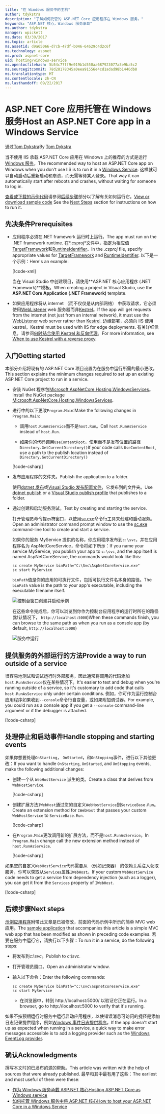 ```yaml
---
title: "在 Windows 服务中的主机"
author: tdykstra
description: "了解如何托管的 ASP.NET Core 应用程序在 Windows 服务。"
keywords: "ASP.NET 核心，Windows 服务承载"
ms.author: tdykstra
manager: wpickett
ms.date: 03/30/2017
ms.topic: article
ms.assetid: d9a65066-d7cb-47df-b046-64629c4d2c6f
ms.technology: aspnet
ms.prod: aspnet-core
uid: hosting/windows-service
ms.openlocfilehash: 5b54c77ff9e019b1d550aa687923077a3e9ba5c2
ms.sourcegitcommit: 78d28178345a0eea91556e4cd1adad98b1446db8
ms.translationtype: MT
ms.contentlocale: zh-CN
ms.lasthandoff: 09/22/2017
---
```

# <a name="host-an-aspnet-core-app-in-a-windows-service"></a><span data-ttu-id="80f12-104">ASP.NET Core 应用托管在 Windows 服务</span><span class="sxs-lookup"><span data-stu-id="80f12-104">Host an ASP.NET Core app in a Windows Service</span></span>

<span data-ttu-id="80f12-105">通过[Tom Dykstra](https://github.com/tdykstra)</span><span class="sxs-lookup"><span data-stu-id="80f12-105">By [Tom Dykstra](https://github.com/tdykstra)</span></span>

<span data-ttu-id="80f12-106">当不使用 IIS 承载 ASP.NET Core 应用在 Windows 上的推荐的方式是运行[Windows 服务](https://docs.microsoft.com/dotnet/framework/windows-services/introduction-to-windows-service-applications)。</span><span class="sxs-lookup"><span data-stu-id="80f12-106">The recommended way to host an ASP.NET Core app on Windows when you don't use IIS is to run it in a [Windows Service](https://docs.microsoft.com/dotnet/framework/windows-services/introduction-to-windows-service-applications).</span></span> <span data-ttu-id="80f12-107">这样就可以自动启动后重新启动和崩溃，而无需等待某人登录。</span><span class="sxs-lookup"><span data-stu-id="80f12-107">That way it can automatically start after reboots and crashes, without waiting for someone to log in.</span></span>

<span data-ttu-id="80f12-108">[查看或下载的示例代码](https://github.com/aspnet/Docs/tree/master/aspnetcore/hosting/windows-service/sample)请参阅[后续步骤](#next-steps)部分以了解有关如何运行它。</span><span class="sxs-lookup"><span data-stu-id="80f12-108">[View or download sample code](https://github.com/aspnet/Docs/tree/master/aspnetcore/hosting/windows-service/sample) See the [Next Steps](#next-steps) section for instructions on how to run it.</span></span>

## <a name="prerequisites"></a><span data-ttu-id="80f12-109">先决条件</span><span class="sxs-lookup"><span data-stu-id="80f12-109">Prerequisites</span></span>

* <span data-ttu-id="80f12-110">应用程序必须在.NET framework 运行时上运行。</span><span class="sxs-lookup"><span data-stu-id="80f12-110">The app must run on the .NET framework runtime.</span></span>  <span data-ttu-id="80f12-111">在*.csproj*文件中，指定为相应值[TargetFramework](https://docs.microsoft.com/nuget/schema/target-frameworks)和[RuntimeIdentifier](https://docs.microsoft.com/dotnet/articles/core/rid-catalog)。</span><span class="sxs-lookup"><span data-stu-id="80f12-111">In the *.csproj* file, specify appropriate values for [TargetFramework](https://docs.microsoft.com/nuget/schema/target-frameworks) and [RuntimeIdentifier](https://docs.microsoft.com/dotnet/articles/core/rid-catalog).</span></span> <span data-ttu-id="80f12-112">以下是一个示例：</span><span class="sxs-lookup"><span data-stu-id="80f12-112">Here's an example:</span></span>

  [!code-xml[](windows-service/sample/AspNetCoreService.csproj?range=3-6)]

  <span data-ttu-id="80f12-113">当在 Visual Studio 中创建项目，请使用**ASP.NET 核心应用程序 (.NET Framework)**模板。</span><span class="sxs-lookup"><span data-stu-id="80f12-113">When creating a project in Visual Studio, use the **ASP.NET Core Application (.NET Framework)** template.</span></span>

* <span data-ttu-id="80f12-114">如果应用程序将从 internet （而不仅仅是从内部网络） 中获取请求，它必须使用[WebListener](xref:fundamentals/servers/weblistener) web 服务器而非[Kestrel](xref:fundamentals/servers/kestrel)。</span><span class="sxs-lookup"><span data-stu-id="80f12-114">If the app will get requests from the internet (not just from an internal network), it must use the [WebListener](xref:fundamentals/servers/weblistener) web server rather than [Kestrel](xref:fundamentals/servers/kestrel).</span></span>  <span data-ttu-id="80f12-115">边缘部署，必须向 IIS 使用 kestrel。</span><span class="sxs-lookup"><span data-stu-id="80f12-115">Kestrel must be used with IIS for edge deployments.</span></span>  <span data-ttu-id="80f12-116">有关详细信息，请参阅[何时结合使用 Kestrel 和反向代理](xref:fundamentals/servers/kestrel#when-to-use-kestrel-with-a-reverse-proxy)。</span><span class="sxs-lookup"><span data-stu-id="80f12-116">For more information, see [When to use Kestrel with a reverse proxy](xref:fundamentals/servers/kestrel#when-to-use-kestrel-with-a-reverse-proxy).</span></span>

## <a name="getting-started"></a><span data-ttu-id="80f12-117">入门</span><span class="sxs-lookup"><span data-stu-id="80f12-117">Getting started</span></span>

<span data-ttu-id="80f12-118">本部分介绍将现有的 ASP.NET Core 项目设置为在服务中运行所需的最小更改。</span><span class="sxs-lookup"><span data-stu-id="80f12-118">This section explains the minimum changes required to set up an existing ASP.NET Core project to run in a service.</span></span>

* <span data-ttu-id="80f12-119">安装 NuGet 程序包[Microsoft.AspNetCore.Hosting.WindowsServices](https://www.nuget.org/packages/Microsoft.AspNetCore.Hosting.WindowsServices/)。</span><span class="sxs-lookup"><span data-stu-id="80f12-119">Install the NuGet package [Microsoft.AspNetCore.Hosting.WindowsServices](https://www.nuget.org/packages/Microsoft.AspNetCore.Hosting.WindowsServices/).</span></span>

* <span data-ttu-id="80f12-120">进行中的以下更改`Program.Main`:</span><span class="sxs-lookup"><span data-stu-id="80f12-120">Make the following changes in `Program.Main`:</span></span>
  
  * <span data-ttu-id="80f12-121">调用`host.RunAsService`而不是`host.Run`。</span><span class="sxs-lookup"><span data-stu-id="80f12-121">Call `host.RunAsService` instead of `host.Run`.</span></span>
  
  * <span data-ttu-id="80f12-122">如果你的代码调用`UseContentRoot`，使用而不是发布位置的路径`Directory.GetCurrentDirectory()`</span><span class="sxs-lookup"><span data-stu-id="80f12-122">If your code calls `UseContentRoot`, use a path to the publish location instead of `Directory.GetCurrentDirectory()`</span></span> 
  
  [!code-csharp[](windows-service/sample/Program.cs?name=ServiceOnly&highlight=3-4,8,14)]

* <span data-ttu-id="80f12-123">发布应用程序的文件夹。</span><span class="sxs-lookup"><span data-stu-id="80f12-123">Publish the application to a folder.</span></span>

  <span data-ttu-id="80f12-124">使用[dotnet 发布](https://docs.microsoft.com/dotnet/articles/core/tools/dotnet-publish)或[Visual Studio 发布配置文件](xref:publishing/web-publishing-vs)，它发布到的文件夹。</span><span class="sxs-lookup"><span data-stu-id="80f12-124">Use [dotnet publish](https://docs.microsoft.com/dotnet/articles/core/tools/dotnet-publish) or a [Visual Studio publish profile](xref:publishing/web-publishing-vs) that publishes to a folder.</span></span>

* <span data-ttu-id="80f12-125">通过创建和启动服务测试。</span><span class="sxs-lookup"><span data-stu-id="80f12-125">Test by creating and starting the service.</span></span>

  <span data-ttu-id="80f12-126">打开管理员命令提示符窗口，以使用[sc.exe](https://technet.microsoft.com/library/bb490995)命令行工具来创建和启动服务。</span><span class="sxs-lookup"><span data-stu-id="80f12-126">Open an administrator command prompt window to use the [sc.exe](https://technet.microsoft.com/library/bb490995) command-line tool to create and start a service.</span></span>  
  
  <span data-ttu-id="80f12-127">如果你的服务 MyService 提供的名称，你应用程序发布到`c:\svc`，并在应用程序名为 AspNetCoreService，命令将如下所示：</span><span class="sxs-lookup"><span data-stu-id="80f12-127">If you name your service MyService, you publish your app to `c:\svc`, and the app itself is named AspNetCoreService, the commands would look like this:</span></span>

  ```console
  sc create MyService binPath="C:\Svc\AspNetCoreService.exe"
  sc start MyService
  ```
  <span data-ttu-id="80f12-128">`binPath`值是你的应用的可执行文件，包括可执行文件名本身的路径。</span><span class="sxs-lookup"><span data-stu-id="80f12-128">The `binPath` value is the path to your app's executable, including the executable filename itself.</span></span>

  ![控制台窗口创建并启动示例](windows-service/_static/create-start.png)

  <span data-ttu-id="80f12-130">在这些命令完成后，你可以浏览到你作为控制台应用程序的运行时所在的路径 (默认情况下， `http://localhost:5000`)</span><span class="sxs-lookup"><span data-stu-id="80f12-130">When these commands finish, you can browse to the same path as when you run as a console app (by default, `http://localhost:5000`)</span></span>

  ![服务中运行](windows-service/_static/running-in-service.png)


## <a name="provide-a-way-to-run-outside-of-a-service"></a><span data-ttu-id="80f12-132">提供服务的外部运行的方法</span><span class="sxs-lookup"><span data-stu-id="80f12-132">Provide a way to run outside of a service</span></span>

<span data-ttu-id="80f12-133">很容易地测试和调试运行时外部服务，因此通常将调用的代码添加`host.RunAsService`仅在某些情况下。</span><span class="sxs-lookup"><span data-stu-id="80f12-133">It's easier to test and debug when you're running outside of a service, so it's customary to add code that calls `host.RunAsService` only under certain conditions.</span></span>  <span data-ttu-id="80f12-134">例如，你可作为运行控制台应用程序如果收到`--console`命令行自变量，或如果附加调试器。</span><span class="sxs-lookup"><span data-stu-id="80f12-134">For example, you could run as a console app if you get a `--console` command-line argument or if the debugger is attached.</span></span>

[!code-csharp[](windows-service/sample/Program.cs?name=ServiceOrConsole)]

## <a name="handle-stopping-and-starting-events"></a><span data-ttu-id="80f12-135">处理停止和启动事件</span><span class="sxs-lookup"><span data-stu-id="80f12-135">Handle stopping and starting events</span></span>

<span data-ttu-id="80f12-136">如果你想要处理`OnStarting`， `OnStarted`，和`OnStopping`事件，进行以下其他更改：</span><span class="sxs-lookup"><span data-stu-id="80f12-136">If you want to handle `OnStarting`, `OnStarted`, and `OnStopping` events, make the following additional changes:</span></span>

* <span data-ttu-id="80f12-137">创建一个从 `WebHostService` 派生的类。</span><span class="sxs-lookup"><span data-stu-id="80f12-137">Create a class that derives from `WebHostService`.</span></span>

  [!code-csharp[](windows-service/sample/CustomWebHostService.cs?name=NoLogging)]

* <span data-ttu-id="80f12-138">创建扩展方法`IWebHost`通过您的自定义`WebHostService`到`ServiceBase.Run`。</span><span class="sxs-lookup"><span data-stu-id="80f12-138">Create an extension method for `IWebHost` that passes your custom `WebHostService` to `ServiceBase.Run`.</span></span>

  [!code-csharp[](windows-service/sample/WebHostServiceExtensions.cs?name=ExtensionsClass)]

* <span data-ttu-id="80f12-139">在`Program.Main`更改调用新的扩展方法，而不是`host.RunAsService`。</span><span class="sxs-lookup"><span data-stu-id="80f12-139">In `Program.Main` change call the new extension method instead of `host.RunAsService`.</span></span>

  [!code-csharp[](windows-service/sample/Program.cs?name=HandleStopStart&highlight=26)]

<span data-ttu-id="80f12-140">如果您的自定义`WebHostService`代码需要从 （例如记录器） 的依赖关系注入获取服务，你可以获取从`Services`属性`IWebHost`。</span><span class="sxs-lookup"><span data-stu-id="80f12-140">If your custom `WebHostService` code needs to get a service from dependency injection (such as a logger), you can get it from the `Services` property of `IWebHost`.</span></span>

[!code-csharp[](windows-service/sample/CustomWebHostService.cs?name=Logging&highlight=7)]

## <a name="next-steps"></a><span data-ttu-id="80f12-141">后续步骤</span><span class="sxs-lookup"><span data-stu-id="80f12-141">Next steps</span></span>

<span data-ttu-id="80f12-142">[示例应用程序](https://github.com/aspnet/Docs/tree/master/aspnetcore/hosting/windows-service/sample)附带此文章是已被修改，前面的代码示例中所示的简单 MVC web 应用。</span><span class="sxs-lookup"><span data-stu-id="80f12-142">The [sample application](https://github.com/aspnet/Docs/tree/master/aspnetcore/hosting/windows-service/sample) that accompanies this article is a simple MVC web app that has been modified as shown in preceding code examples.</span></span>  <span data-ttu-id="80f12-143">若要在服务中运行它，请执行以下步骤：</span><span class="sxs-lookup"><span data-stu-id="80f12-143">To run it in a service, do the following steps:</span></span>

* <span data-ttu-id="80f12-144">将发布到*c:\svc*。</span><span class="sxs-lookup"><span data-stu-id="80f12-144">Publish to *c:\svc*.</span></span>

* <span data-ttu-id="80f12-145">打开管理员窗口。</span><span class="sxs-lookup"><span data-stu-id="80f12-145">Open an administrator window.</span></span>

* <span data-ttu-id="80f12-146">输入以下命令：</span><span class="sxs-lookup"><span data-stu-id="80f12-146">Enter the following commands:</span></span>

  ```console
  sc create MyService binPath="c:\svc\aspnetcoreservice.exe"
  sc start MyService
  ```

  * <span data-ttu-id="80f12-147">在浏览器中，转到 http://localhost:5000/ 以验证它正在运行。</span><span class="sxs-lookup"><span data-stu-id="80f12-147">In a browser, go to http://localhost:5000 to verify that it's running.</span></span>

<span data-ttu-id="80f12-148">如果不按预期运行时服务中运行启动应用程序，以使错误消息可访问的捷径是添加日志记录提供程序，例如[Windows 事件日志提供程序](xref:fundamentals/logging#eventlog)。</span><span class="sxs-lookup"><span data-stu-id="80f12-148">If the app doesn't start up as expected when running in a service, a quick way to make error messages accessible is to add a logging provider such as the [Windows EventLog provider](xref:fundamentals/logging#eventlog).</span></span>

## <a name="acknowledgments"></a><span data-ttu-id="80f12-149">确认</span><span class="sxs-lookup"><span data-stu-id="80f12-149">Acknowledgments</span></span>

<span data-ttu-id="80f12-150">撰写本文时的已发布的源的帮助。</span><span class="sxs-lookup"><span data-stu-id="80f12-150">This article was written with the help of sources that were already published.</span></span> <span data-ttu-id="80f12-151">最早和其中最有用了这些：</span><span class="sxs-lookup"><span data-stu-id="80f12-151">The earliest and most useful of them were these:</span></span>

* [<span data-ttu-id="80f12-152">作为 Windows 服务承载 ASP.NET 核心</span><span class="sxs-lookup"><span data-stu-id="80f12-152">Hosting ASP.NET Core as Windows service</span></span>](https://stackoverflow.com/questions/37346383/hosting-asp-net-core-as-windows-service/37464074)
* [<span data-ttu-id="80f12-153">如何托管 Windows 服务中将 ASP.NET 核心</span><span class="sxs-lookup"><span data-stu-id="80f12-153">How to host your ASP.NET Core in a Windows Service</span></span>](https://dotnetthoughts.net/how-to-host-your-aspnet-core-in-a-windows-service/)
